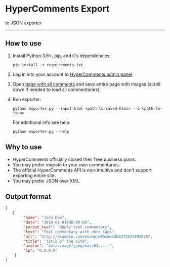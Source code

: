 # HyperComments Export

to JSON exporter

---

## How to use

1. Install Python 3.6<, pip, and it's dependencies:
    ```shell
    pip install -r requirements.txt
    ```
2. Log in into your account to 
   [HyperComments admin panel](https://admin.hypercomments.com/).
3. Open [page with all comments](https://admin.hypercomments.com/comments/]) and save entire page with images
   (scroll down if needed to load all commentaries).
4. Run exporter:
    ```shell
    python exporter.py --input-html <path-to-saved-html> --o <path-to-json>
    ```
    
    For additional info see help:
    ```shell
    python exporter.py --help
    ```
   
## Why to use

- HyperComments officially closed their free business plans.
- You may prefer migrate to your own commentaries.
- The official HyperComments API is non-intuitive and don't support
  exporting entire site.
- You may prefer JSON over XML.

## Output format

```json
[
   {
        "name": "John Doe",
        "date": "2010-01-01T00:00:00",
        "parent_text": "Reply text commentary",
        "text": "Text commentary with <br> tags",
        "url": "http://example.com/example#hcm=1365272572193975",
        "title": "Title of the site",
        "avatar": "data:image/jpeg;base64,....",
        "ip": "0.0.0.0"
    }
]
```